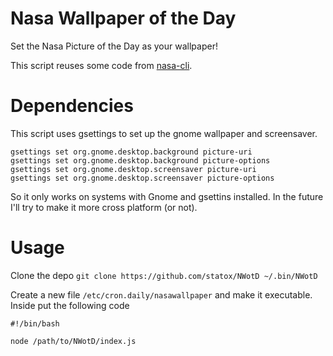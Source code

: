 # Nasa Wallpaper of the Day

Set the Nasa Picture of the Day as your wallpaper!

This script reuses some code from [nasa-cli](https://github.com/xxczaki/nasa-cli).

# Dependencies

This script uses gsettings to set up the gnome wallpaper and screensaver.

    gsettings set org.gnome.desktop.background picture-uri
    gsettings set org.gnome.desktop.background picture-options
    gsettings set org.gnome.desktop.screensaver picture-uri
    gsettings set org.gnome.desktop.screensaver picture-options

So it only works on systems with Gnome and gsettins installed. In the future I'll try to make it more cross platform (or not).

# Usage

Clone the depo `git clone https://github.com/statox/NWotD ~/.bin/NWotD`

Create a new file `/etc/cron.daily/nasawallpaper` and make it executable. Inside put the following code

```
#!/bin/bash

node /path/to/NWotD/index.js
```

